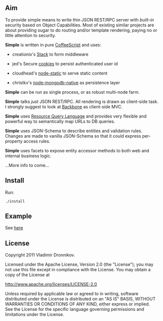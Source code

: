 ## Aim

To provide simple means to write thin JSON REST/RPC server with _built-in_ security based on Object Capabilities. Most of existing similar projects
are about providing sugar to do routing and/or template rendering, paying no or little attention to security.

**Simple** is written in pure [CoffeeScript](https://github.com/jashkenas/coffee-script) and uses:

- creationix's [Stack](https://github.com/creationix/stack) to form middleware

- jed's Secure [cookies](https://github.com/jed/cookie-node) to persist authenticated user id

- cloudhead's [node-static](https://github.com/cloudhead/node-static) to serve static content

- christkv's [node-mongodb-native](https://github.com/christkv/node-mongodb-native) as persistence layer

**Simple** can be run as single process, or as robust multi-node farm.

**Simple** talks _just_ JSON REST/RPC. All rendering is drawn as client-side task. I strongly suggest to look at [Backbone](https://github.com/documentcloud/backbone) as client-side MVC.

**Simple** uses [Resource Query Language](https://github.com/kriszyp/rql) and provides very flexible and powerful way to semantically map URLs to DB queries.

**Simple** uses JSON-Schema to describe entities and validation rules. Changes are made to vanilla JSON-Schema so that it could express per-property access rules.

**Simple** uses facets to expose entity accessor methods to both web and internal business logic.

...More info to come...

## Install

Run:

    ./install

## Example

See [here](https://github.com/dvv/simple-example)

## License

Copyright 2011 Vladimir Dronnikov.

Licensed under the Apache License, Version 2.0 (the "License");
you may not use this file except in compliance with the License.
You may obtain a copy of the License at

http://www.apache.org/licenses/LICENSE-2.0

Unless required by applicable law or agreed to in writing, software
distributed under the License is distributed on an "AS IS" BASIS,
WITHOUT WARRANTIES OR CONDITIONS OF ANY KIND, either express or implied.
See the License for the specific language governing permissions and
limitations under the License.

